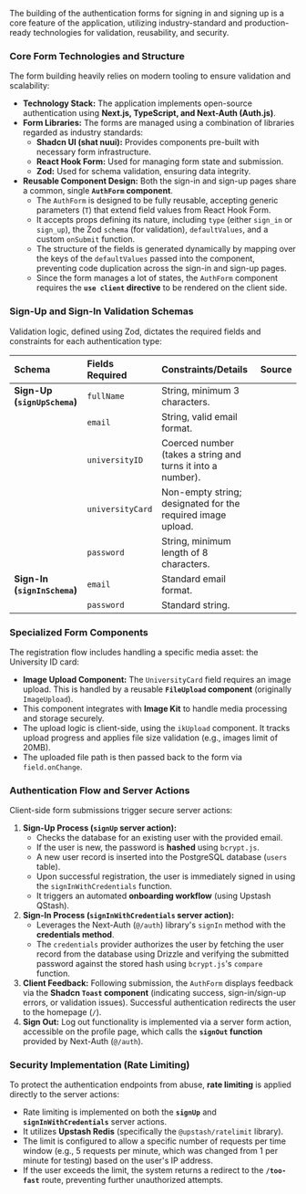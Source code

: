The building of the authentication forms for signing in and signing up is a core feature of the application, utilizing industry-standard and production-ready technologies for validation, reusability, and security.

### Core Form Technologies and Structure

The form building heavily relies on modern tooling to ensure validation and scalability:

*   **Technology Stack:** The application implements open-source authentication using **Next.js, TypeScript, and Next-Auth (Auth.js)**.
*   **Form Libraries:** The forms are managed using a combination of libraries regarded as industry standards:
    *   **Shadcn UI (shat nuui):** Provides components pre-built with necessary form infrastructure.
    *   **React Hook Form:** Used for managing form state and submission.
    *   **Zod:** Used for schema validation, ensuring data integrity.
*   **Reusable Component Design:** Both the sign-in and sign-up pages share a common, single **`AuthForm` component**.
    *   The `AuthForm` is designed to be fully reusable, accepting generic parameters (`T`) that extend field values from React Hook Form.
    *   It accepts props defining its nature, including `type` (either `sign_in` or `sign_up`), the Zod `schema` (for validation), `defaultValues`, and a custom `onSubmit` function.
    *   The structure of the fields is generated dynamically by mapping over the keys of the `defaultValues` passed into the component, preventing code duplication across the sign-in and sign-up pages.
    *   Since the form manages a lot of states, the `AuthForm` component requires the **`use client` directive** to be rendered on the client side.

### Sign-Up and Sign-In Validation Schemas

Validation logic, defined using Zod, dictates the required fields and constraints for each authentication type:

| Schema | Fields Required | Constraints/Details | Source |
| :--- | :--- | :--- | :--- |
| **Sign-Up (`signUpSchema`)** | `fullName` | String, minimum 3 characters. | |
| | `email` | String, valid email format. | |
| | `universityID` | Coerced number (takes a string and turns it into a number). | |
| | `universityCard` | Non-empty string; designated for the required image upload. | |
| | `password` | String, minimum length of 8 characters. | |
| **Sign-In (`signInSchema`)** | `email` | Standard email format. | |
| | `password` | Standard string. | |

### Specialized Form Components

The registration flow includes handling a specific media asset: the University ID card:

*   **Image Upload Component:** The `UniversityCard` field requires an image upload. This is handled by a reusable **`FileUpload` component** (originally `ImageUpload`).
*   This component integrates with **Image Kit** to handle media processing and storage securely.
*   The upload logic is client-side, using the `ikUpload` component. It tracks upload progress and applies file size validation (e.g., images limit of 20MB).
*   The uploaded file path is then passed back to the form via `field.onChange`.

### Authentication Flow and Server Actions

Client-side form submissions trigger secure server actions:

1.  **Sign-Up Process (`signUp` server action):**
    *   Checks the database for an existing user with the provided email.
    *   If the user is new, the password is **hashed** using `bcrypt.js`.
    *   A new user record is inserted into the PostgreSQL database (`users` table).
    *   Upon successful registration, the user is immediately signed in using the `signInWithCredentials` function.
    *   It triggers an automated **onboarding workflow** (using Upstash QStash).
2.  **Sign-In Process (`signInWithCredentials` server action):**
    *   Leverages the Next-Auth (`@/auth`) library's `signIn` method with the **credentials method**.
    *   The `credentials` provider authorizes the user by fetching the user record from the database using Drizzle and verifying the submitted password against the stored hash using `bcrypt.js`'s `compare` function.
3.  **Client Feedback:** Following submission, the `AuthForm` displays feedback via the **Shadcn `Toast` component** (indicating success, sign-in/sign-up errors, or validation issues). Successful authentication redirects the user to the homepage (`/`).
4.  **Sign Out:** Log out functionality is implemented via a server form action, accessible on the profile page, which calls the **`signOut` function** provided by Next-Auth (`@/auth`).

### Security Implementation (Rate Limiting)

To protect the authentication endpoints from abuse, **rate limiting** is applied directly to the server actions:

*   Rate limiting is implemented on both the **`signUp`** and **`signInWithCredentials`** server actions.
*   It utilizes **Upstash Redis** (specifically the `@upstash/ratelimit` library).
*   The limit is configured to allow a specific number of requests per time window (e.g., 5 requests per minute, which was changed from 1 per minute for testing) based on the user's IP address.
*   If the user exceeds the limit, the system returns a redirect to the **`/too-fast`** route, preventing further unauthorized attempts.